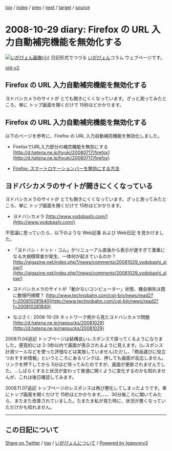[top](../index.html) 
 / [index](index.html) 
 / [prev](ig081027.html) 
 / [next](ig081030.html) 
 / [target](https://igapyon.github.io/diary/2008/ig081029.html) 
 / [source](https://github.com/igapyon/diary/blob/master/2008/ig081029.src.md) 

2008-10-29 diary: Firefox の URL 入力自動補完機能を無効化する
=====================================================================================================
[![いがぴょん画像(小)](https://igapyon.github.io/diary/images/iga200306s.jpg "いがぴょん")](https://igapyon.github.io/diary/memo/memoigapyon.html) 日記形式でつづる [いがぴょん](https://igapyon.github.io/diary/memo/memoigapyon.html)コラム ウェブページです。

[old-v2](ig081029-orig.html)

## Firefox の URL 入力自動補完機能を無効化する

ヨドバシカメラのサイトが とても開きにくくなっています。ざっと測ってみたところ、単に トップ画面を開くだけで 15秒ほどかかります。


## Firefox の URL 入力自動補完機能を無効化する

以下のページを参考に、Firefox の URL 入力自動補完機能を無効化しました。

* FirefoxでURL入力部分の補完機能を無効にする
  [http://d.hatena.ne.jp/hyuki/20080717/firefox](http://d.hatena.ne.jp/hyuki/20080717/firefox)
  
* [Firefox: スマートロケーションバーを無効にする方法](http://support.mozilla.com/ja/kb/%E3%82%B9%E3%83%9E%E3%83%BC%E3%83%88%E3%83%AD%E3%82%B1%E3%83%BC%E3%82%B7%E3%83%A7%E3%83%B3%E3%83%90%E3%83%BC%E3%82%92%E7%84%A1%E5%8A%B9%E3%81%AB%E3%81%99%E3%82%8B%E6%96%B9%E6%B3%95)

## ヨドバシカメラのサイトが開きにくくなっている

ヨドバシカメラのサイトが とても開きにくくなっています。ざっと測ってみたところ、単に トップ画面を開くだけで 15秒ほどかかります。

* ヨドバシカメラ
  [http://www.yodobashi.com/](http://www.yodobashi.com/)

不思議に思っていたら、以下のような Web記事 および Web日記 を見かけました。

* 「ヨドバシ・ドット・コム」がリニューアル直後から表示が遅すぎて激重になる大規模障害が発生、一体何が起きているのか？
  [http://gigazine.net/index.php?/news/comments/20081029_yodobashi_slow/](http://gigazine.net/index.php?/news/comments/20081029_yodobashi_slow/)
  
* ヨドバシカメラのサイトが「動かないコンピューター」状態、機会損失は既に数億円規模？
  [http://www.technobahn.com/cgi-bin/news/read2?f=200810281840](http://www.technobahn.com/cgi-bin/news/read2?f=200810281840)
  
* なぷさく: 2008-10-29 ネットワーク側から見たヨドバシカメラ問題
  [http://d.hatena.ne.jp/napsucks/20081029](http://d.hatena.ne.jp/napsucks/20081029)

2008.11.04追記 トップページは結構良いレスポンスで戻ってくるようになりました。感覚的には 2-3秒以内で画面が表示されるように見えます。(レスポンス計測ツールなどを使った評価などは実施していません)ただし、「商品選びに役立つおすすめ情報」というところにあるリンクは、押しても画面が反応しません。リンクを押下してから 5分ほど待ってみたのですが、画面が更新されませんでした。…しばらくすると状況が変わって普通に開くように変化するのかも知れませんが、これは後日確認してみます。

2008.11.07追記 トップページのレスポンスは再び悪化してしまったようです。単にトップ画面を開くだけで 15秒ほどかかります。、、、30分後ころに開いてみたら、またまた改善されていました。たまたま私が見た時に、状況が悪くなっていただけかも知れません。


----------------------------------------------------------------------------------------------------

## この日記について

[Share on Twitter](https://twitter.com/intent/tweet?hashtags=igapyon%2Cdiary%2C%E3%81%84%E3%81%8C%E3%81%B4%E3%82%87%E3%82%93&text=Firefox+%E3%81%AE+URL+%E5%85%A5%E5%8A%9B%E8%87%AA%E5%8B%95%E8%A3%9C%E5%AE%8C%E6%A9%9F%E8%83%BD%E3%82%92%E7%84%A1%E5%8A%B9%E5%8C%96%E3%81%99%E3%82%8B&url=https%3A%2F%2Figapyon.github.io%2Fdiary%2F2008%2Fig081029.html) / [top](../index.html) / [いがぴょんについて](https://igapyon.github.io/diary/memo/memoigapyon.html) / [Powered by Igapyonv3](https://github.com/igapyon/igapyonv3)
